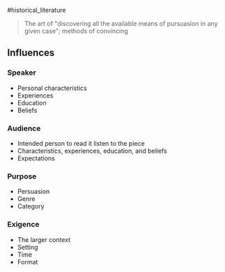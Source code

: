 #historical_literature 

> The art of "discovering all the available means of pursuasion in any given case"; methods of convincing

## Influences

### Speaker
- Personal characteristics
- Experiences
- Education
- Beliefs

### Audience
- Intended person to read it listen to the piece
- Characteristics, experiences, education, and beliefs
- Expectations

### Purpose
- Persuasion
- Genre
- Category

### Exigence
- The larger context
- Setting
- Time
- Format